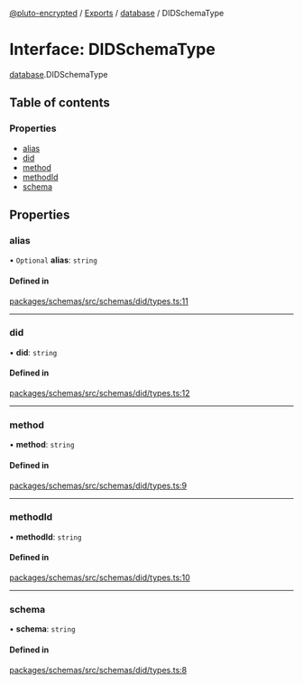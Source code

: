 [@pluto-encrypted](../README.md) / [Exports](../modules.md) / [database](../modules/database-1.md) / DIDSchemaType

# Interface: DIDSchemaType

[database](../modules/database-1.md).DIDSchemaType

## Table of contents

### Properties

- [alias](database-1.DIDSchemaType.md#alias)
- [did](database-1.DIDSchemaType.md#did)
- [method](database-1.DIDSchemaType.md#method)
- [methodId](database-1.DIDSchemaType.md#methodid)
- [schema](database-1.DIDSchemaType.md#schema)

## Properties

### alias

• `Optional` **alias**: `string`

#### Defined in

[packages/schemas/src/schemas/did/types.ts:11](https://github.com/atala-community-projects/pluto-encrypted/blob/879549ef/packages/schemas/src/schemas/did/types.ts#L11)

___

### did

• **did**: `string`

#### Defined in

[packages/schemas/src/schemas/did/types.ts:12](https://github.com/atala-community-projects/pluto-encrypted/blob/879549ef/packages/schemas/src/schemas/did/types.ts#L12)

___

### method

• **method**: `string`

#### Defined in

[packages/schemas/src/schemas/did/types.ts:9](https://github.com/atala-community-projects/pluto-encrypted/blob/879549ef/packages/schemas/src/schemas/did/types.ts#L9)

___

### methodId

• **methodId**: `string`

#### Defined in

[packages/schemas/src/schemas/did/types.ts:10](https://github.com/atala-community-projects/pluto-encrypted/blob/879549ef/packages/schemas/src/schemas/did/types.ts#L10)

___

### schema

• **schema**: `string`

#### Defined in

[packages/schemas/src/schemas/did/types.ts:8](https://github.com/atala-community-projects/pluto-encrypted/blob/879549ef/packages/schemas/src/schemas/did/types.ts#L8)
